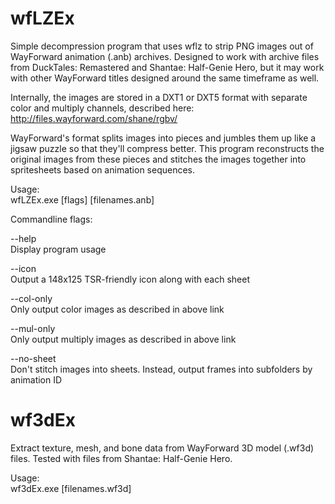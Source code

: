 wfLZEx
======

Simple decompression program that uses wflz to strip PNG images out of WayForward animation (.anb) archives.
Designed to work with archive files from DuckTales: Remastered and Shantae: Half-Genie Hero, but it may work with other WayForward titles designed around the same timeframe as well.

Internally, the images are stored in a DXT1 or DXT5 format with separate color and multiply channels, described here: http://files.wayforward.com/shane/rgbv/

WayForward's format splits images into pieces and jumbles them up like a jigsaw puzzle so that they'll compress better. This program reconstructs the original images from these pieces and stitches the images together into spritesheets based on animation sequences.

Usage:  
wfLZEx.exe [flags] [filenames.anb]

Commandline flags:

--help  
Display program usage

--icon  
Output a 148x125 TSR-friendly icon along with each sheet

--col-only  
Only output color images as described in above link

--mul-only  
Only output multiply images as described in above link

--no-sheet  
Don't stitch images into sheets. Instead, output frames into subfolders by animation ID

wf3dEx
======

Extract texture, mesh, and bone data from WayForward 3D model (.wf3d) files. Tested with files from Shantae: Half-Genie Hero.

Usage:  
wf3dEx.exe [filenames.wf3d]
